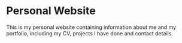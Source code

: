 # Personal Website

This is my personal website containing information about me and my portfolio, including my CV, projects I have done and contact details.
